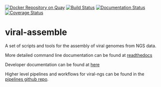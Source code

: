 [![Docker Repository on Quay](https://quay.io/repository/broadinstitute/viral-assemble/status "Docker Repository on Quay")](https://quay.io/repository/broadinstitute/viral-assemble)
[![Build Status](https://github.com/broadinstitute/viral-assemble/actions/workflows/build.yml/badge.svg?branch=master)](https://github.com/broadinstitute/viral-assemble/actions)
[![Documentation Status](https://readthedocs.org/projects/viral-assemble/badge/?version=latest)](https://viral-assemble.readthedocs.io/en/latest/?badge=latest)
[![Coverage Status](https://coveralls.io/repos/github/broadinstitute/viral-assemble/badge.svg)](https://coveralls.io/github/broadinstitute/viral-assemble)

viral-assemble
==============

A set of scripts and tools for the assembly of viral genomes from NGS data.

More detailed command line documentation can be found at [readthedocs](http://viral-assemble.readthedocs.org/)

Developer documentation can be found at [here](DEVELOPMENT_NOTES.md)

Higher level pipelines and workflows for viral-ngs can be found in the [pipelines github repo](https://github.com/broadinstitute/viral-pipelines).
